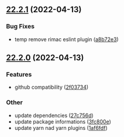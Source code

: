 ## [22.2.1](https://github.com/RimacTechnology/eslint-config-rimac/compare/v22.2.0...v22.2.1) (2022-04-13)


### Bug Fixes

* temp remove rimac eslint plugin ([a8b72e3](https://github.com/RimacTechnology/eslint-config-rimac/commit/a8b72e3d6e62049ac9ddec1aac3fbfe308e3dc2f))

## [22.2.0](https://bitbucket.org/rimacautomobili/eslint-config-rimac/branches/compare/v22.2.0%0Dv22.1.0#diff) (2022-04-13)


### Features

* github compatibility ([2f03734](https://bitbucket.org/rimacautomobili/eslint-config-rimac/commits/2f03734db62e7c876ff7921cf6666735c4026c36))


### Other

* update dependencies ([27c756d](https://bitbucket.org/rimacautomobili/eslint-config-rimac/commits/27c756dd626d403e601540592d6dfc1ba705b865))
* update package informations ([3fc800e](https://bitbucket.org/rimacautomobili/eslint-config-rimac/commits/3fc800e02e7d72bc4776ad9851bf7702c8424ca3))
* update yarn nad yarn plugins ([1af6fdf](https://bitbucket.org/rimacautomobili/eslint-config-rimac/commits/1af6fdf673ce5ab5bca0f4f3f9618b7f2470c2b1))
